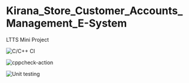 # Kirana_Store_Customer_Accounts_Management_E-System
LTTS Mini Project

![C/C++ CI](https://github.com/deepaksahoocvr/104363_STEPin/workflows/C/C++%20CI/badge.svg)

![cppcheck-action](https://github.com/deepaksahoocvr/104363_STEPin/workflows/cppcheck-action/badge.svg)


![Unit testing](https://github.com/deepaksahoocvr/104363_STEPin/workflows/Unit%20testing/badge.svg)
